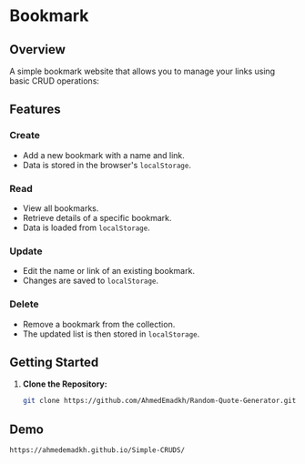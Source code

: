 # Bookmark

## Overview

A simple bookmark website that allows you to manage your links using basic CRUD operations:


## Features

### Create
- Add a new bookmark with a name and link.
- Data is stored in the browser's `localStorage`.

### Read
- View all bookmarks.
- Retrieve details of a specific bookmark.
- Data is loaded from `localStorage`.

### Update
- Edit the name or link of an existing bookmark.
- Changes are saved to `localStorage`.

### Delete
- Remove a bookmark from the collection.
- The updated list is then stored in `localStorage`.


## Getting Started

1. **Clone the Repository:**
   ```bash
   git clone https://github.com/AhmedEmadkh/Random-Quote-Generator.git

## Demo
   ```bash
   https://ahmedemadkh.github.io/Simple-CRUDS/